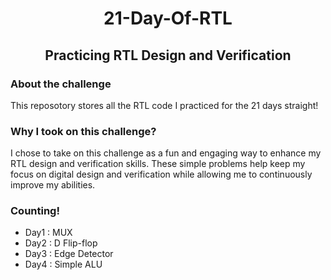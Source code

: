 <h1 align="center">
  21-Day-Of-RTL 
  <h2 align="center">Practicing RTL Design and Verification
  </h2>        
</h1>

### About the challenge

This reposotory stores all the RTL code I practiced for the 21 days straight!

### Why I took on this challenge?

I chose to take on this challenge as a fun and engaging way to enhance my RTL design and verification skills. These simple problems help keep my focus on digital design and verification while allowing me to continuously improve my abilities. 

### Counting!

- Day1 : MUX
- Day2 : D Flip-flop
- Day3 : Edge Detector
- Day4 : Simple ALU